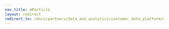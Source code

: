 ```yaml
---
nav_title: mParticle
layout: redirect
redirect_to: /docs/partners/data_and_analytics/customer_data_platform/mparticle/mparticle/#cohort-import
---
```


